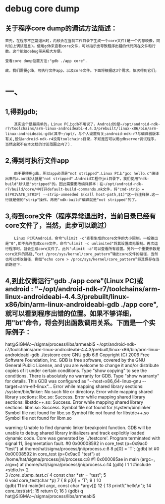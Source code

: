# debug core dump
##      关于程序core dump的调试方法简述：
	
	首先，在程序不正常退出时，内核会在当前工作目录下生成一个core文件(是一个内存映像，同时加上调试信息)。使用gdb来查看core文件，可以指示出导致程序出错的代码所在文件和行数。这个能给debug带来极大方便。

	查看core dump位置方法:"gdb ./app core".
	
	故，我们需要gdb，可执行文件app，以及core文件。下面将根据这3个需求，依次得到它们;

# 一、
##	1,得到gdb;
		其实这个是最简单的，Linux PC上gdb不用说了。Android的是~/opt/android-ndk-r7/toolchains/arm-linux-androideabi-4.4.3/prebuilt/linux-x86/bin/arm-linux-androideabi-gdb(其中~/opt/，与个人设置有关;android-ndk-r7与编译器版本有关,貌似android-ndk-r4没有toolchains目录，不知是否可以用gdbserver调试程序，当然这就不在本文档的讨论范围之内了).
##	2,得到可执行文件app
		由于要使用gdb，所以app必须是"not stripped".Linux PC上"gcc hello.c"编译出来的a.out默认就是"not stripped".Android工程中jni目录下，我们使用"ndk-build"默认是"stripped"的。因此需要更改编译脚本：在~/opt/android-ndk-r7/build/core/中打开default-build-commands.mk文件，将"cmd-strip = $(PRIVATE_STRIP) --strip-unneeded $(call host-path,$1)"这一行注释掉.这一行就是做的"strip"操作。再用"ndk-build"编译就是"not stripped"的了。
##	3,得到core文件（程序异常退出时，当前目录已经有core文件了，当然，此步可以跳过）
		Linux PC和Android，命令"ulimit -c"查看生成的core文件的大小限制。一般输出是"0",即不允许生成core文件，命令"ulimit -c unlimited"将其设置成无限制。再次运行程序时，就会生成core文件了。此外"ulimit -a"可以查看所有设置。另外一个重要参数是core文件的路径,“cat /proc/sys/kernel/core_pattern”输出core文件的路径，当然也可以修改路径，例如“echo core > /proc/sys/kernel/core_pattern”将其保存在当前路径下.
##	4,到此仅需运行"gdb ./app core"(Linux PC)或android : "~/opt/android-ndk-r7/toolchains/arm-linux-androideabi-4.4.3/prebuilt/linux-x86/bin/arm-linux-androideabi-gdb ./app core",就可以看到程序出错的位置。如果不够详细，用"bt"命令，将会列出函数调用关系。下面是一个实际例子：

hat@SIGMA:~/sigma/process/libs/armeabi$ ~/opt/android-ndk-r7/toolchains/arm-linux-androideabi-4.4.3/prebuilt/linux-x86/bin/arm-linux-androideabi-gdb ./testcore core 
GNU gdb 6.6
Copyright (C) 2006 Free Software Foundation, Inc.
GDB is free software, covered by the GNU General Public License, and you are
welcome to change it and/or distribute copies of it under certain conditions.
Type "show copying" to see the conditions.
There is absolutely no warranty for GDB.  Type "show warranty" for details.
This GDB was configured as "--host=x86_64-linux-gnu --target=arm-elf-linux"...
Error while mapping shared library sections:
/system/bin/linker: No such file or directory.
Error while mapping shared library sections:
libc.so: Success.
Error while mapping shared library sections:
libstdc++.so: Success.
Error while mapping shared library sections:
libm.so: Success.
Symbol file not found for /system/bin/linker
Symbol file not found for libc.so
Symbol file not found for libstdc++.so
Symbol file not found for libm.so

warning: Unable to find dynamic linker breakpoint function.
GDB will be unable to debug shared library initializers
and track explicitly loaded dynamic code.
Core was generated by `./testcore'.
Program terminated with signal 11, Segmentation fault.
#0  0x00008592 in core_test (p=0x9ac0 "test") at /home/hat/sigma/process/jni/process.c:8
8	        p[0] = 'T';
(gdb) bt
#0  0x00008592 in core_test (p=0x9ac0 "test") at /home/hat/sigma/process/jni/process.c:8
#1  0x000085ae in main (argc=<value optimized out>, argv=<value optimized out>) at /home/hat/sigma/process/jni/process.c:14
(gdb) l 1
1	#include <stdio.h>
2	
3	/*core_dump_test.c*/
4	const char *str = "test";
5	
6	void core_test(char *p)
7	{
8	        p[0] = 'T';
9	}
10	
(gdb) 
11	int main(int argc, const char *argv[])
12	{
13	        printf("hello\n");
14	        core_test(str);
15	        return 0;
16	}
(gdb) q
hat@SIGMA:~/sigma/process/libs/armeabi$ 

